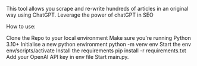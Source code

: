 This tool allows you scrape and re-write hundreds of articles in an original way using ChatGPT. Leverage the power of chatGPT in SEO

How to use:


Clone the Repo to your local environment
Make sure you're running Python 3.10+
Initialise a new python environment python -m venv env
Start the env env/scripts/activate
Install the requirements pip install -r requirements.txt
Add your OpenAI API key in env file
Start main.py. 
